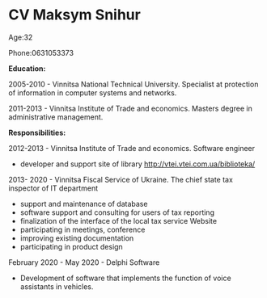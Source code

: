 # CV Maksym Snihur

Age:32

Phone:0631053373

**Education:**

2005-2010 - Vinnitsa National Technical University. Specialist at protection
of information in computer systems and networks.

2011-2013 - Vinnitsa Institute of Trade and economics. Masters degree in administrative management.

**Responsibilities:**

2012-2013 - Vinnitsa Institute of Trade and economics. Software engineer

- developer and support site of library <http://vtei.vtei.com.ua/biblioteka/>

2013- 2020 - Vinnitsa Fiscal Service of Ukraine. The chief state tax inspector of IT department

- support and maintenance of database
- software support and consulting for users of tax reporting
- finalization of the interface of the local tax service Website
- participating in meetings, conference
- improving existing documentation
- participating in product design

February 2020 - May 2020 - Delphi Software

- Development of software that implements the function of voice assistants in vehicles.
